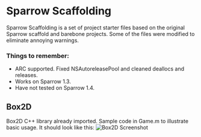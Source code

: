 Sparrow Scaffolding
===================

Sparrow Scaffolding is a set of project starter files based on the original Sparrow scaffold and barebone projects. Some of the files were modified to eliminate annoying warnings.

### Things to remember: ###
* ARC supported. Fixed NSAutoreleasePool and cleaned deallocs and releases.
* Works on Sparrow 1.3.
* Have not tested on Sparrow 1.4.

Box2D
-----

Box2D C++ library already imported. Sample code in Game.m to illustrate basic usage. It should look like this:
![Box2D Screenshot](https://raw.github.com/jondanao/Sparrow-Scaffolding/master/Box2d/screenshot.png)